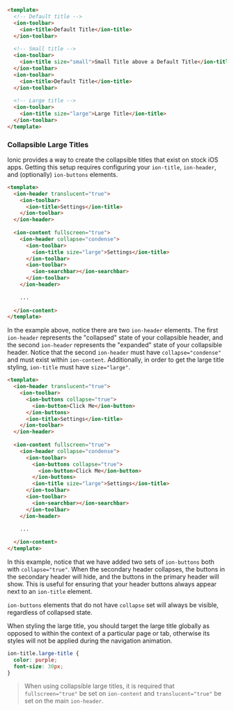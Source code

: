 ```html
<template>
  <!-- Default title -->
  <ion-toolbar>
    <ion-title>Default Title</ion-title>
  </ion-toolbar>
  
  <!-- Small title -->
  <ion-toolbar>
    <ion-title size="small">Small Title above a Default Title</ion-title>
  </ion-toolbar>
  <ion-toolbar>
    <ion-title>Default Title</ion-title>
  </ion-toolbar>
  
  <!-- Large title -->
  <ion-toolbar>
    <ion-title size="large">Large Title</ion-title>
  </ion-toolbar>
</template>
```

### Collapsible Large Titles

Ionic provides a way to create the collapsible titles that exist on stock iOS apps. Getting this setup requires configuring your `ion-title`, `ion-header`, and (optionally) `ion-buttons` elements.

```html
<template>
  <ion-header translucent="true">
    <ion-toolbar>    
      <ion-title>Settings</ion-title>               
    </ion-toolbar>
  </ion-header>
  
  <ion-content fullscreen="true">
    <ion-header collapse="condense">              
      <ion-toolbar>      
        <ion-title size="large">Settings</ion-title>
      </ion-toolbar>
      <ion-toolbar>
        <ion-searchbar></ion-searchbar>
      </ion-toolbar>
    </ion-header>
    
    ...
    
  </ion-content>
</template>
```

In the example above, notice there are two `ion-header` elements. The first `ion-header` represents the "collapsed" state of your collapsible header, and the second `ion-header` represents the "expanded" state of your collapsible header. Notice that the second `ion-header` must have `collapse="condense"` and must exist within `ion-content`. Additionally, in order to get the large title styling, `ion-title` must have `size="large"`.

```html
<template>
  <ion-header translucent="true">
    <ion-toolbar>   
      <ion-buttons collapse="true">
        <ion-button>Click Me</ion-button>
      </ion-buttons> 
      <ion-title>Settings</ion-title>               
    </ion-toolbar>
  </ion-header>
  
  <ion-content fullscreen="true">
    <ion-header collapse="condense">              
      <ion-toolbar>      
        <ion-buttons collapse="true">
          <ion-button>Click Me</ion-button>
        </ion-buttons>
        <ion-title size="large">Settings</ion-title>
      </ion-toolbar>
      <ion-toolbar>
        <ion-searchbar></ion-searchbar>
      </ion-toolbar>
    </ion-header>
    
    ...
    
  </ion-content>
</template>
```

In this example, notice that we have added two sets of `ion-buttons` both with `collapse="true"`. When the secondary header collapses, the buttons in the secondary header will hide, and the buttons in the primary header will show. This is useful for ensuring that your header buttons always appear next to an `ion-title` element.

`ion-buttons` elements that do not have `collapse` set will always be visible, regardless of collapsed state.

When styling the large title, you should target the large title globally as opposed to within the context of a particular page or tab, otherwise its styles will not be applied during the navigation animation.

```css
ion-title.large-title {
  color: purple;
  font-size: 30px;
}
```

> When using collapsible large titles, it is required that `fullscreen="true"` be set on `ion-content` and `translucent="true"` be set on the main `ion-header`.